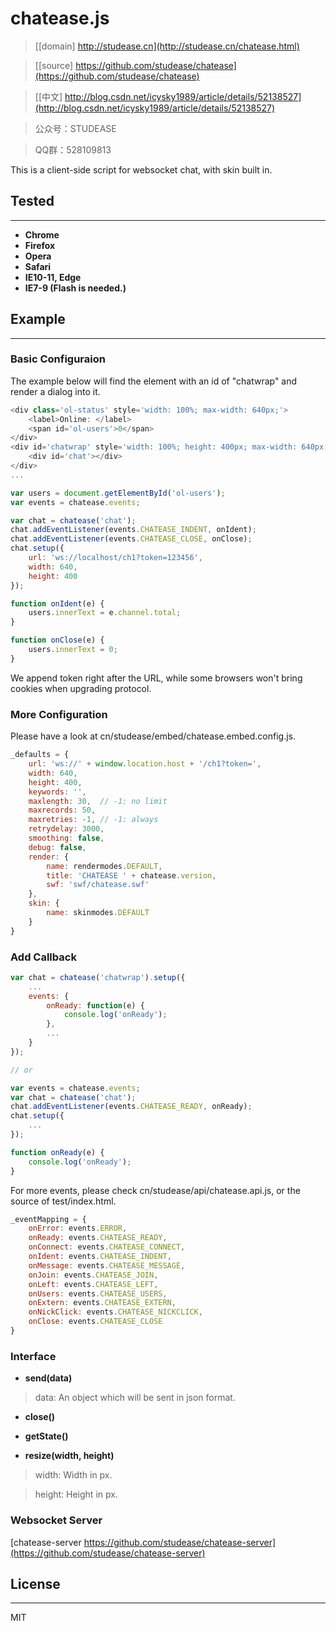 ﻿# chatease.js

> [[domain] http://studease.cn](http://studease.cn/chatease.html)

> [[source] https://github.com/studease/chatease](https://github.com/studease/chatease)

> [[中文] http://blog.csdn.net/icysky1989/article/details/52138527](http://blog.csdn.net/icysky1989/article/details/52138527)

> 公众号：STUDEASE

> QQ群：528109813

This is a client-side script for websocket chat, with skin built in.


## Tested
---------

* **Chrome**
* **Firefox**
* **Opera**
* **Safari**
* **IE10-11, Edge**
* **IE7-9 (Flash is needed.)**


## Example
----------

### Basic Configuraion

The example below will find the element with an id of "chatwrap" and render a dialog into it.

```js
<div class='ol-status' style='width: 100%; max-width: 640px;'>
	<label>Online: </label>
	<span id='ol-users'>0</span>
</div>
<div id='chatwrap' style='width: 100%; height: 400px; max-width: 640px;'>
	<div id='chat'></div>
</div>
...

var users = document.getElementById('ol-users');
var events = chatease.events;

var chat = chatease('chat');
chat.addEventListener(events.CHATEASE_INDENT, onIdent);
chat.addEventListener(events.CHATEASE_CLOSE, onClose);
chat.setup({
	url: 'ws://localhost/ch1?token=123456',
	width: 640,
	height: 400
});

function onIdent(e) {
	users.innerText = e.channel.total;
}

function onClose(e) {
	users.innerText = 0;
}
```

We append token right after the URL, while some browsers won't bring cookies when upgrading protocol.

### More Configuration

Please have a look at cn/studease/embed/chatease.embed.config.js.

```js
_defaults = {
	url: 'ws://' + window.location.host + '/ch1?token=',
	width: 640,
	height: 400,
	keywords: '',
	maxlength: 30,  // -1: no limit
	maxrecords: 50,
	maxretries: -1, // -1: always
	retrydelay: 3000,
	smoothing: false,
	debug: false,
	render: {
		name: rendermodes.DEFAULT,
		title: 'CHATEASE ' + chatease.version,
		swf: 'swf/chatease.swf'
	},
	skin: {
		name: skinmodes.DEFAULT
	}
}
```

### Add Callback

```js
var chat = chatease('chatwrap').setup({
	...
	events: {
		onReady: function(e) {
			console.log('onReady');
		},
		...
	}
});

// or

var events = chatease.events;
var chat = chatease('chat');
chat.addEventListener(events.CHATEASE_READY, onReady);
chat.setup({
	...
});

function onReady(e) {
	console.log('onReady');
}
```

For more events, please check cn/studease/api/chatease.api.js, or the source of test/index.html.

```js
_eventMapping = {
	onError: events.ERROR,
	onReady: events.CHATEASE_READY,
	onConnect: events.CHATEASE_CONNECT,
	onIdent: events.CHATEASE_INDENT,
	onMessage: events.CHATEASE_MESSAGE,
	onJoin: events.CHATEASE_JOIN,
	onLeft: events.CHATEASE_LEFT,
	onUsers: events.CHATEASE_USERS,
	onExtern: events.CHATEASE_EXTERN,
	onNickClick: events.CHATEASE_NICKCLICK,
	onClose: events.CHATEASE_CLOSE
}
```

### Interface

* **send(data)**

> 	data: An object which will be sent in json format.

* **close()**

* **getState()**

* **resize(width, height)**

> 	width: Width in px.

> 	height: Height in px.

### Websocket Server

[chatease-server https://github.com/studease/chatease-server](https://github.com/studease/chatease-server)


## License
----------

MIT

